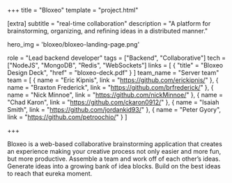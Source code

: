 +++
title = "Bloxeo"
template = "project.html"

[extra]
subtitle = "real-time collaboration"
description = "A platform for brainstorming, organizing, and refining ideas in a distributed manner."

hero_img = 'bloxeo/bloxeo-landing-page.png'

role = "Lead backend developer"
tags = ["Backend", "Collaborative"]
tech = ["NodeJS", "MongoDB", "Redis", "WebSockets"]
links = [
    { "title" = "Bloxeo Design Deck", "href" = "bloxeo-deck.pdf" }
]
team_name = "Server team"
team = [
    { name = "Eric Kipnis", link = "https://github.com/erickipnis/" },
    { name = "Braxton Frederick", link = "https://github.com/brfrederick/" },
    { name = "Nick Minnoe", link = "https://github.com/nickMinnoe/" },
    { name = "Chad Karon", link = "https://github.com/ckaron0912/" },
    { name = "Isaiah Smith", link = "https://github.com/jordankid93/" },
    { name = "Peter Gyory", link = "https://github.com/petroochio/" }
]

+++

Bloxeo is a web-based collaborative brainstorming application that creates an experience making your creative process not only easier and more fun, but more productive.  Assemble a team and work off of each other’s ideas. Generate ideas into a growing bank of idea blocks. Build on the best ideas to reach that eureka moment.
